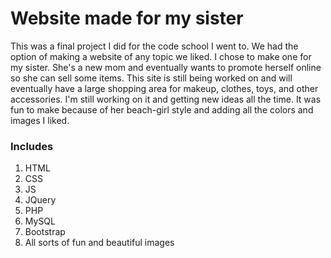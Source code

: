 # Website made for my sister

This was a final project I did for the code school I went to. We had the option of making a website of any topic we liked. I chose to make one for my sister. She's a new mom and eventually wants to promote herself online so she can sell some items. This site is still being worked on and will eventually have a large shopping area for makeup, clothes, toys, and other accessories. I'm still working on it and getting new ideas all the time. It was fun to make because of her beach-girl style and adding all the colors and images I liked. 

### Includes
1. HTML
2. CSS
3. JS
4. JQuery
5. PHP
6. MySQL
7. Bootstrap
8. All sorts of fun and beautiful images


